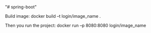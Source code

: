 "# spring-boot" 

Build image:
docker build –t login/image_name .

Then you run the project:
docker run  –p 8080:8080 login/image_name